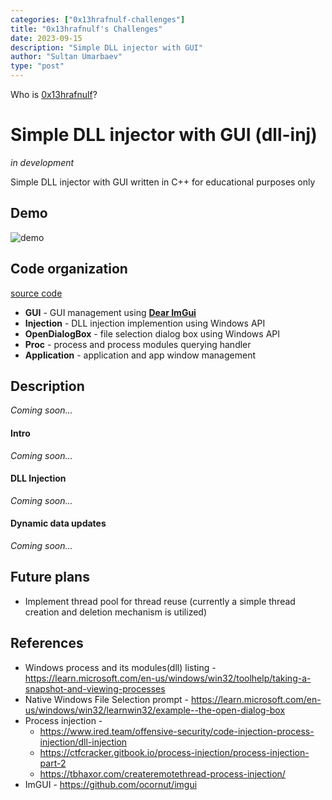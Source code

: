 ```yaml
---
categories: ["0x13hrafnulf-challenges"]
title: "0x13hrafnulf's Challenges"
date: 2023-09-15
description: "Simple DLL injector with GUI"
author: "Sultan Umarbaev"
type: "post"
---
```


Who is [0x13hrafnulf](https://umarbaevb.github.io/)? 

# Simple DLL injector with GUI (dll-inj)
*in development*

Simple DLL injector with GUI written in C++ for educational purposes only
## Demo
![demo](../media/dll-inj/demo.gif)
## Code organization
[source code](https://github.com/umarbaev-S/dll-inj)
- **GUI** - GUI management using [**Dear ImGui**](https://github.com/ocornut/imgui)
- **Injection** - DLL injection implemention using Windows API
- **OpenDialogBox** - file selection dialog box using Windows API
- **Proc** - process and process modules querying handler
- **Application** - application and app window management
## Description
*Coming soon...*
#### Intro
*Coming soon...*
#### DLL Injection
*Coming soon...*
#### Dynamic data updates
*Coming soon...*

## Future plans
- Implement thread pool for thread reuse (currently a simple thread creation and deletion mechanism is utilized)
## References
- Windows process and its modules(dll) listing - https://learn.microsoft.com/en-us/windows/win32/toolhelp/taking-a-snapshot-and-viewing-processes
- Native Windows File Selection prompt - https://learn.microsoft.com/en-us/windows/win32/learnwin32/example--the-open-dialog-box
- Process injection - 
	- https://www.ired.team/offensive-security/code-injection-process-injection/dll-injection
	- https://ctfcracker.gitbook.io/process-injection/process-injection-part-2
	- https://tbhaxor.com/createremotethread-process-injection/
- ImGUI - https://github.com/ocornut/imgui